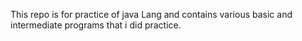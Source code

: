 This repo is for practice of java Lang and contains various basic and intermediate programs that i did practice.
